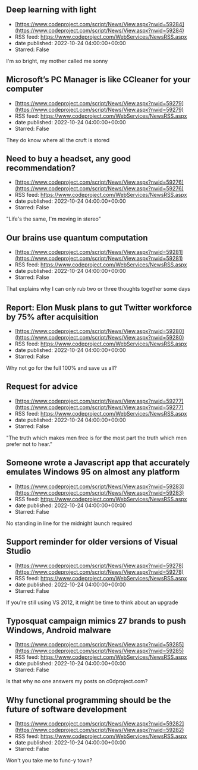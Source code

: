 ## Deep learning with light
 - [https://www.codeproject.com/script/News/View.aspx?nwid=59284](https://www.codeproject.com/script/News/View.aspx?nwid=59284)
 - RSS feed: https://www.codeproject.com/WebServices/NewsRSS.aspx
 - date published: 2022-10-24 04:00:00+00:00
 - Starred: False

I'm so bright, my mother called me sonny

## Microsoft’s PC Manager is like CCleaner for your computer
 - [https://www.codeproject.com/script/News/View.aspx?nwid=59279](https://www.codeproject.com/script/News/View.aspx?nwid=59279)
 - RSS feed: https://www.codeproject.com/WebServices/NewsRSS.aspx
 - date published: 2022-10-24 04:00:00+00:00
 - Starred: False

They do know where all the cruft is stored

## Need to buy a headset, any good recommendation?
 - [https://www.codeproject.com/script/News/View.aspx?nwid=59276](https://www.codeproject.com/script/News/View.aspx?nwid=59276)
 - RSS feed: https://www.codeproject.com/WebServices/NewsRSS.aspx
 - date published: 2022-10-24 04:00:00+00:00
 - Starred: False

"Life's the same, I'm moving in stereo"

## Our brains use quantum computation
 - [https://www.codeproject.com/script/News/View.aspx?nwid=59281](https://www.codeproject.com/script/News/View.aspx?nwid=59281)
 - RSS feed: https://www.codeproject.com/WebServices/NewsRSS.aspx
 - date published: 2022-10-24 04:00:00+00:00
 - Starred: False

That explains why I can only rub two or three thoughts together some days

## Report: Elon Musk plans to gut Twitter workforce by 75% after acquisition
 - [https://www.codeproject.com/script/News/View.aspx?nwid=59280](https://www.codeproject.com/script/News/View.aspx?nwid=59280)
 - RSS feed: https://www.codeproject.com/WebServices/NewsRSS.aspx
 - date published: 2022-10-24 04:00:00+00:00
 - Starred: False

Why not go for the full 100% and save us all?

## Request for advice
 - [https://www.codeproject.com/script/News/View.aspx?nwid=59277](https://www.codeproject.com/script/News/View.aspx?nwid=59277)
 - RSS feed: https://www.codeproject.com/WebServices/NewsRSS.aspx
 - date published: 2022-10-24 04:00:00+00:00
 - Starred: False

"The truth which makes men free is for the most part the truth which men prefer not to hear."

## Someone wrote a Javascript app that accurately emulates Windows 95 on almost any platform
 - [https://www.codeproject.com/script/News/View.aspx?nwid=59283](https://www.codeproject.com/script/News/View.aspx?nwid=59283)
 - RSS feed: https://www.codeproject.com/WebServices/NewsRSS.aspx
 - date published: 2022-10-24 04:00:00+00:00
 - Starred: False

No standing in line for the midnight launch required

## Support reminder for older versions of Visual Studio
 - [https://www.codeproject.com/script/News/View.aspx?nwid=59278](https://www.codeproject.com/script/News/View.aspx?nwid=59278)
 - RSS feed: https://www.codeproject.com/WebServices/NewsRSS.aspx
 - date published: 2022-10-24 04:00:00+00:00
 - Starred: False

If you're still using VS 2012, it might be time to think about an upgrade

## Typosquat campaign mimics 27 brands to push Windows, Android malware
 - [https://www.codeproject.com/script/News/View.aspx?nwid=59285](https://www.codeproject.com/script/News/View.aspx?nwid=59285)
 - RSS feed: https://www.codeproject.com/WebServices/NewsRSS.aspx
 - date published: 2022-10-24 04:00:00+00:00
 - Starred: False

Is that why no one answers my posts on c0dproject.com?

## Why functional programming should be the future of software development
 - [https://www.codeproject.com/script/News/View.aspx?nwid=59282](https://www.codeproject.com/script/News/View.aspx?nwid=59282)
 - RSS feed: https://www.codeproject.com/WebServices/NewsRSS.aspx
 - date published: 2022-10-24 04:00:00+00:00
 - Starred: False

Won't you take me to func-y town?
